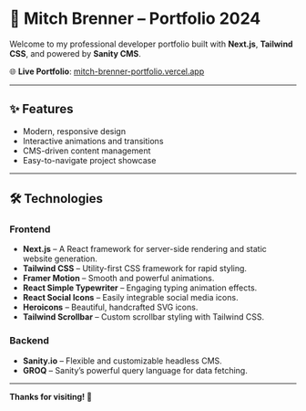 # 🚀 Mitch Brenner – Portfolio 2024

Welcome to my professional developer portfolio built with **Next.js**, **Tailwind CSS**, and powered by **Sanity CMS**. 

🌐 **Live Portfolio**: [mitch-brenner-portfolio.vercel.app](https://mitch-brenner-portfolio.vercel.app/)

---

## ✨ Features

- Modern, responsive design
- Interactive animations and transitions
- CMS-driven content management
- Easy-to-navigate project showcase

---

## 🛠️ Technologies

### Frontend

- **Next.js** – A React framework for server-side rendering and static website generation.
- **Tailwind CSS** – Utility-first CSS framework for rapid styling.
- **Framer Motion** – Smooth and powerful animations.
- **React Simple Typewriter** – Engaging typing animation effects.
- **React Social Icons** – Easily integrable social media icons.
- **Heroicons** – Beautiful, handcrafted SVG icons.
- **Tailwind Scrollbar** – Custom scrollbar styling with Tailwind CSS.

### Backend

- **Sanity.io** – Flexible and customizable headless CMS.
- **GROQ** – Sanity’s powerful query language for data fetching.

---

**Thanks for visiting! 🎉**

